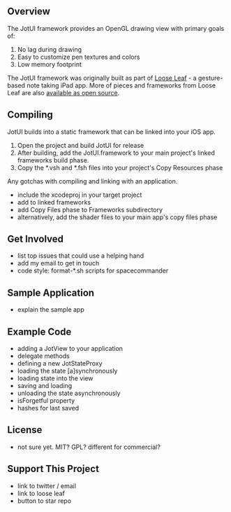 ## Overview

The JotUI framework provides an OpenGL drawing view with primary goals of:

1. No lag during drawing
2. Easy to customize pen textures and colors
3. Low memory footprint

The JotUI framework was originally built as part of [Loose Leaf](http://getlooseleaf.com) - a gesture-based note taking iPad app. More of pieces and frameworks from Loose Leaf are also [available as open source](https://getlooseleaf.com/opensource/).


## Compiling

JotUI builds into a static framework that can be linked into your iOS app.

1. Open the project and build JotUI for release
2. After building, add the JotUI.framework to your main project's linked frameworks build phase.
3. Copy the *.vsh and *.fsh files into your project's Copy Resources phase

Any gotchas with compiling and linking with an application.

 - include the xcodeproj in your target project
 - add to linked frameworks
 - add Copy Files phase to Frameworks subdirectory
 - 	alternatively, add the shader files to your main app's copy files phase


## Get Involved
 - list top issues that could use a helping hand
 - add my email to get in touch
 - code style: format-*.sh scripts for spacecommander


## Sample Application
 - explain the sample app


## Example Code
 - adding a JotView to your application
 - delegate methods
 - defining a new JotStateProxy
 - loading the state [a]synchronously
 - loading state into the view
 - saving and loading
 - unloading the state asynchronously
 - isForgetful property
 - hashes for last saved


## License
 - not sure yet. MIT? GPL? different for commercial?

## Support This Project
 - link to twitter / email
 - link to loose leaf
 - button to star repo
